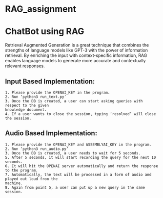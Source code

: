 # RAG_assignment



# ChatBot using RAG

Retrieval Augmented Generation is a great technique that combines the strengths of language
models like GPT-3 with the power of information retrieval. By enriching the input with
context-specific information, RAG enables language models to generate more accurate and
contextually relevant responses.

## Input Based Implementation:

    1. Please provide the OPENAI_KEY in the program.
    2. Run ‘python3 run_text.py’
    3. Once the DB is created, a user can start asking queries with respect to the given
    knowledge document.
    4. If a user wants to close the session, typing ‘resolved’ will close the session.


## Audio Based Implementation:

    1. Please provide the OPENAI_KEY and ASSEMBLYAI_KEY in the program.
    2. Run ‘python3 run_audio.py’
    3. Once the DB is created, a user needs to wait for 5 seconds.
    5. After 5 seconds, it will start recording the query for the next 10 seconds.
    6. It will hit the OPENAI server automatically and return the response to the program.
    7. Automatically, the text will be processed in a form of audio and played out loud from the
    machine.
    8. Again from point 5, a user can put up a new query in the same session.
